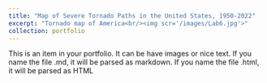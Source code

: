 ```yaml
---
title: "Map of Severe Tornado Paths in the United States, 1950-2022"
excerpt: "Tornado map of America<br/><img scr='/images/Lab6.jpg'>"
collection: portfolio
---
```


This is an item in your portfolio. It can be have images or nice text. If you name the file .md, it will be parsed as markdown. If you name the file .html, it will be parsed as HTML
